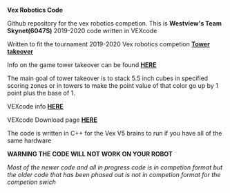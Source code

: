 **Vex Robotics Code**

Github repository for the vex robotics competion. This is **Westview's Team Skynet(6047S)** 2019-2020 code written in VEXcode

Written to fit the tournament 2019-2020 Vex robotics competion [**Tower takeover**](https://www.vexrobotics.com/vexedr/competition/vrc-current-game)

Info on the game tower takeover can be found [**HERE**](https://www.vexrobotics.com/vexedr/competition/vrc-current-game)

The main goal of tower takeover is to stack 5.5 inch cubes in specified scoring zones or in towers to make the point value of that color go up by 1 point plus the base of 1.

VEXcode info [**HERE**](https://www.vexrobotics.com/vexcode-text)

VEXcode Download page [**HERE**](https://www.vexrobotics.com/vexcode-download)

The code is written in C++ for the Vex V5 brains to run if you have all of the same hardware

**WARNING THE CODE WILL NOT WORK ON YOUR ROBOT**

*Most of the newer code and all in progress code is in competion format but the older code that has been phased out is not in competion format for the competion swich*
